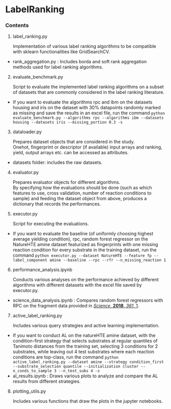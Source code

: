 # LabelRanking
 
### Contents
1. label_ranking.py

   Implementation of various label ranking algorithms to be compatible with sklearn functionalities like GridSearchCV.
* rank_aggregation.py :
Includes borda and soft rank aggregation methods used for label ranking algorithms.

2. evaluate_benchmark.py

   Script to evaluate the implemented label ranking algorithms on a subset of datasets that are commonly considered in the label ranking literature. 
* If you want to evaluate the algorithms rpc and ibm on the datasets housing and iris on the dataset with 30% datapoints randomly marked as missing and save the results in an excel file, run the command
`python evaluate_benchmark.py --algorithms rpc --algorithms ibm --datasets housing --datasets iris --missing_portion 0.3 -s`

3. dataloader.py

   Prepares dataset objects that are considered in the study.  
   Onehot, fingerprint or descriptor (if available) input arrays and ranking, yield, output arrays etc. can be accessed as attributes.
* datasets folder:
includes the raw datasets.

4. evaluator.py

   Prepares evaluator objects for different algorithms.  
   By specifying how the evaluations should be done (such as which features to use, cross validation, number of reaction conditions to sample) and feeding the dataset object from above, produces a dictionary that records the performances.

5. executor.py

   Script for executing the evaluations.
* If you want to evaluate the baseline (of uniformly choosing highest average yielding condition), rpc, random forest regressor on the NatureHTE amine dataset featurized as fingerprints with one missing reaction condition for every substrate in the training dataset, run the command
`python executor.py --dataset NatureHTE --feature fp --label_component amine --baseline --rpc --rfr --n_missing_reaction 1`

6. performance_analysis.ipynb

   Conducts various analyses on the performance achieved by different algorithms with different datasets with the excel file saved by executor.py.
* science_data_analysis.ipynb :
Compares random forest regressors with RPC on the fragment data provided in [*Science*, **2018**, *361*, 1](https://www.science.org/doi/10.1126/science.aar6236).

7. active_label_ranking.py

   Includes various query strategies and active learning implementation. 
* If you want to conduct AL on the natureHTE amine dataset, with the condition-first strategy that selects substrates at regular quantiles of Tanimoto distances from the training set, selecting 3 conditions for 2 substrates, while leaving out 4 test substrates where each reaction conditions are top-class, run the command
`python active_label_ranking.py --dataset amine --strategy condition_first --substrate_selection quantile --initialization cluster --n_conds_to_sample 3 --n_test_subs 4 -s`
* al_results.ipynb :
Draws various plots to analyze and compare the AL results from different strategies.

8. plotting_utils.py

   Includes various functions that draw the plots in the jupyter notebooks.